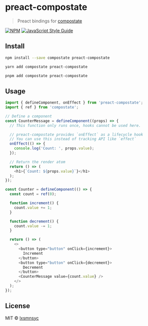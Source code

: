# preact-compostate

> Preact bindings for [compostate](https://github.com/lxsmnsyc/compostate/tree/main/packages/compostate)

[![NPM](https://img.shields.io/npm/v/preact-compostate.svg)](https://www.npmjs.com/package/preact-compostate) [![JavaScript Style Guide](https://badgen.net/badge/code%20style/airbnb/ff5a5f?icon=airbnb)](https://github.com/airbnb/javascript)

## Install

```bash
npm install --save compostate preact-compostate
```

```bash
yarn add compostate preact-compostate
```

```bash
pnpm add compostate preact-compostate
```

## Usage

```js
import { defineComponent, onEffect } from 'preact-compostate';
import { ref } from 'compostate';

// Define a component
const CounterMessage = defineComponent((props) => {
  // This function only runs once, hooks cannot be used here.

  // preact-compostate provides `onEffect` as a lifecycle hook
  // You can use this instead of tracking API like `effect`
  onEffect(() => {
    console.log('Count: ', props.value);
  });

  // Return the render atom
  return () => (
    <h1>{`Count: ${props.value}`}</h1>
  );
});

const Counter = defineComponent(() => {
  const count = ref(0);

  function increment() {
    count.value += 1;
  }

  function decrement() {
    count.value -= 1;
  }

  return () => (
    <>
      <button type="button" onClick={increment}>
        Increment
      </button>
      <button type="button" onClick={decrement}>
        Decrement
      </button>
      <CounterMessage value={count.value} />
    </>
  );
});
```

## License

MIT © [lxsmnsyc](https://github.com/lxsmnsyc)

